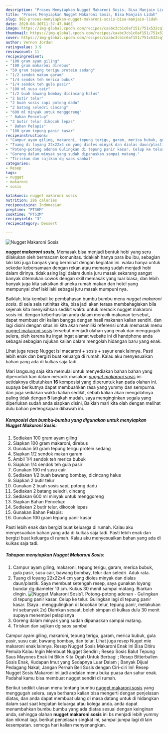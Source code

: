 ```yaml
---
description: "Proses Menyiapkan Nugget Makaroni Sosis, Bisa Manjain Lidah"
title: "Proses Menyiapkan Nugget Makaroni Sosis, Bisa Manjain Lidah"
slug: 982-proses-menyiapkan-nugget-makaroni-sosis-bisa-manjain-lidah
date: 2020-08-30T11:37:47.846Z
image: https://img-global.cpcdn.com/recipes/caabc3cb1c0af151/751x532cq70/nugget-makaroni-sosis-foto-resep-utama.jpg
thumbnail: https://img-global.cpcdn.com/recipes/caabc3cb1c0af151/751x532cq70/nugget-makaroni-sosis-foto-resep-utama.jpg
cover: https://img-global.cpcdn.com/recipes/caabc3cb1c0af151/751x532cq70/nugget-makaroni-sosis-foto-resep-utama.jpg
author: Vernon Jordan
ratingvalue: 3.9
reviewcount: 11
recipeingredient:
- "100 gram ayam giling"
- "100 gram makaroni direbus"
- "50 gram tepung terigu protein sedang"
- "1/2 sendok makan garam"
- "1/4 sendok teh merica bubuk"
- "1/4 sendok teh gula pasir"
- "100 ml susu cair"
- "1/2 buah bawang bombay dicincang halus"
- "2 butir telur"
- "2 buah sosis sapi potong dadu"
- "2 batang seledri cincang"
- "600 ml minyak untuk menggoreng"
- " Bahan Pencelup"
- "2 butir telur dikocok lepas"
- " Bahan Pelapis"
- "100 gram tepung panir kasar"
recipeinstructions:
- "Campur ayam giling, makaroni, tepung terigu, garam, merica bubuk, gula pasir, susu cair, bawang bombay, telur dan seledri. Aduk rata."
- "Tuang di loyang 22x22x4 cm yang dioles minyak dan dialas daun/plastik. Saya membuat setengah resep, saya gunakan loyang bundar dg diameter 13 cm. Kukus 30 menit sampai matang. Biarkan dingin."
- "Potong-potong adonan Gulingkan di tepung panir kasar. Celup ke telur. Gulingkan lagi di tepung panir kasar. (Saya : menggulingkan di kocokan telur, tepung panir, melakukan ini sebanyak 2x) Diamkan sesaat, boleh simpan di kulkas dulu 30 menit supaya menempel pelapisnya"
- "Goreng dalam minyak yang sudah dipanaskan sampai matang."
- "Tiriskan dan sajikan dg saos sambal"
categories:
- Resep
tags:
- nugget
- makaroni
- sosis

katakunci: nugget makaroni sosis 
nutrition: 286 calories
recipecuisine: Indonesian
preptime: "PT36M"
cooktime: "PT53M"
recipeyield: "3"
recipecategory: Dessert

---
```



![Nugget Makaroni Sosis](https://img-global.cpcdn.com/recipes/caabc3cb1c0af151/751x532cq70/nugget-makaroni-sosis-foto-resep-utama.jpg)

<b><i>nugget makaroni sosis</i></b>, Memasak bisa menjadi bentuk hobi yang seru dilakukan oleh bermacam komunitas. tidaklah hanya para ibu ibu, sebagian laki laki juga banyak yang berminat dengan kegiatan ini. walau hanya untuk sekedar kebersamaan dengan rekan atau memang sudah menjadi hobi dalam dirinya. tidak asing lagi dalam dunia juru masak sekarang sangat banyak ditemukan cowok dengan skill memasak yang luar biasa, dan lebih banyak juga kita saksikan di aneka rumah makan dan hotel yang mempunyai chef laki laki sebagai juru masak mumpuni nya.

Baiklah, kita kembali ke pembahasan bumbu bumbu menu <i>nugget makaroni sosis</i>. di sela sela rutinitas kita, bisa jadi akan terasa membahagiakan bila sejenak kita menyisihkan sedikit waktu untuk meracik nugget makaroni sosis ini. dengan keberhasilan anda dalam meracik makanan tersebut, dapat membuat diri kalian bangga dengan hasil makanan kalian sendiri. dan lagi disini dengan situs ini kita akan memiliki referensi untuk memasak menu <u>nugget makaroni sosis</u> tersebut menjadi olahan yang enak dan menggugah selera, oleh karena itu ingat ingat alamat website ini di handphone anda sebagai sebagian rujukan kalian dalam mengolah hidangan baru yang enak.

Lihat juga resep Nugget isi macaroni + sosis + sayur enak lainnya. Pasti lebih enak dan bergizi buat keluarga di rumah. Kalau aku menyesuaikan bahan yang ada di kulkas saja tadi.


Mari langsung saja kita memulai untuk menyediakan bahan bahan yang diperuntuk kan dalam meracik masakan <u><i>nugget makaroni sosis</i></u> ini. setidaknya dibutuhkan <b>16</b> komposisi yang diperuntuk kan pada olahan ini. supaya berikutnya dapat membuahkan rasa yang yummy dan sempurna. dan juga sediakan waktu kalian sedikit, sebab kalian akan mengolahnya paling tidak dengan <b>5</b> langkah mudah. saya menginginkan segala yang diperlukan sudah anda siapkan disini, Baiklah mari kita olah dengan melihat dulu bahan perlengkapan dibawah ini.

<!--inarticleads1-->

##### Komposisi dan bumbu-bumbu yang digunakan untuk menyiapkan Nugget Makaroni Sosis:

1. Sediakan 100 gram ayam giling
1. Siapkan 100 gram makaroni, direbus
1. Gunakan 50 gram tepung terigu protein sedang
1. Siapkan 1/2 sendok makan garam
1. Ambil 1/4 sendok teh merica bubuk
1. Siapkan 1/4 sendok teh gula pasir
1. Gunakan 100 ml susu cair
1. Sediakan 1/2 buah bawang bombay, dicincang halus
1. Siapkan 2 butir telur
1. Gunakan 2 buah sosis sapi, potong dadu
1. Sediakan 2 batang seledri, cincang
1. Sediakan 600 ml minyak untuk menggoreng
1. Siapkan  Bahan Pencelup:
1. Sediakan 2 butir telur, dikocok lepas
1. Gunakan  Bahan Pelapis:
1. Gunakan 100 gram tepung panir kasar


Pasti lebih enak dan bergizi buat keluarga di rumah. Kalau aku menyesuaikan bahan yang ada di kulkas saja tadi. Pasti lebih enak dan bergizi buat keluarga di rumah. Kalau aku menyesuaikan bahan yang ada di kulkas saja tadi. 

<!--inarticleads2-->

##### Tahapan menyiapkan Nugget Makaroni Sosis:

1. Campur ayam giling, makaroni, tepung terigu, garam, merica bubuk, gula pasir, susu cair, bawang bombay, telur dan seledri. Aduk rata.
1. Tuang di loyang 22x22x4 cm yang dioles minyak dan dialas daun/plastik. Saya membuat setengah resep, saya gunakan loyang bundar dg diameter 13 cm. Kukus 30 menit sampai matang. Biarkan dingin.
<img src="//assets-global.cpcdn.com/assets/icons/button_play-2c75c40dde080a61004c1f40b05d8f140eaff45d7e9e6481dc71c63d2e7c4909.png" alt="Nugget Makaroni Sosis">1. Potong-potong adonan - Gulingkan di tepung panir kasar. Celup ke telur. Gulingkan lagi di tepung panir kasar. (Saya : menggulingkan di kocokan telur, tepung panir, melakukan ini sebanyak 2x) Diamkan sesaat, boleh simpan di kulkas dulu 30 menit supaya menempel pelapisnya
1. Goreng dalam minyak yang sudah dipanaskan sampai matang.
1. Tiriskan dan sajikan dg saos sambal


Campur ayam giling, makaroni, tepung terigu, garam, merica bubuk, gula pasir, susu cair, bawang bombay, dan telur. Lihat juga resep Nuget mie makaroni enak lainnya. Resep Nugget Sosis Makaroni Enak Ini Bisa Ditiru Pemula Kalau Ingin Membuat Nugget Sendiri ; Resep Sosis Balut Tepung Saus Mayones Enak Ini Bikin Kita Ogah Untuk Berbagi ; Resep Bitterballen Sosis Enak, Kudapan Imut yang Sedapnya Luar Dalam ; Banyak Dijual Pedagang Nakal, Jangan Pernah Beli Sosis dengan Ciri-ciri Ini! Resep Nugget Sosis Makaroni ini jadi andalan menu buka puasa dan sahur enak. Padahal kamu bisa membuat nugget sendiri di rumah. 

Berikut sedikit ulasan menu tentang bumbu <u>nugget makaroni sosis</u> yang menggugah selera. saya berharap kalian bisa mengerti dengan penjelasan diatas, dan anda dapat membuat ulang di masa datang untuk di hidangkan dalam saat saat kegiatan keluarga atau kolega anda. anda dapat menambahkan bumbu bumbu yang ada diatas sesuai dengan keinginan anda, sehingga olahan <b>nugget makaroni sosis</b> ini bs menjadi lebih yummy dan nikmat lagi. berikut penjelasan singkat ini, sampai jumpa lagi di lain kesempatan. semoga hari kalian menyenangkan.
